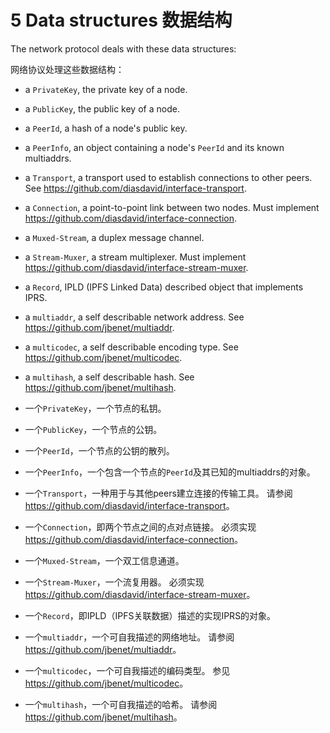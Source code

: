5 Data structures 数据结构
=================

The network protocol deals with these data structures:

网络协议处理这些数据结构：

- a `PrivateKey`, the private key of a node.
- a `PublicKey`, the public key of a node.
- a `PeerId`, a hash of a node's public key.
- a `PeerInfo`, an object containing a node's `PeerId` and its known multiaddrs.
- a `Transport`, a transport used to establish connections to other peers. See <https://github.com/diasdavid/interface-transport>.
- a `Connection`, a point-to-point link between two nodes. Must implement <https://github.com/diasdavid/interface-connection>.
- a `Muxed-Stream`, a duplex message channel.
- a `Stream-Muxer`, a stream multiplexer. Must implement <https://github.com/diasdavid/interface-stream-muxer>.
- a `Record`, IPLD (IPFS Linked Data) described object that implements IPRS.
- a `multiaddr`, a self describable network address. See <https://github.com/jbenet/multiaddr>.
- a `multicodec`, a self describable encoding type. See <https://github.com/jbenet/multicodec>.
- a `multihash`, a self describable hash. See <https://github.com/jbenet/multihash>.

- 一个`PrivateKey`，一个节点的私钥。
- 一个`PublicKey`，一个节点的公钥。
- 一个`PeerId`，一个节点的公钥的散列。
- 一个`PeerInfo`，一个包含一个节点的`PeerId`及其已知的multiaddrs的对象。
- 一个`Transport`，一种用于与其他peers建立连接的传输工具。 请参阅<https://github.com/diasdavid/interface-transport>。
- 一个`Connection`，即两个节点之间的点对点链接。 必须实现<https://github.com/diasdavid/interface-connection>。
- 一个`Muxed-Stream`，一个双工信息通道。
- 一个`Stream-Muxer`，一个流复用器。 必须实现<https://github.com/diasdavid/interface-stream-muxer>。
- 一个`Record`，即IPLD（IPFS关联数据）描述的实现IPRS的对象。
- 一个`multiaddr`，一个可自我描述的网络地址。 请参阅<https://github.com/jbenet/multiaddr>。
- 一个`multicodec`，一个可自我描述的编码类型。 参见<https://github.com/jbenet/multicodec>。
- 一个`multihash`，一个可自我描述的哈希。 请参阅<https://github.com/jbenet/multihash>。
